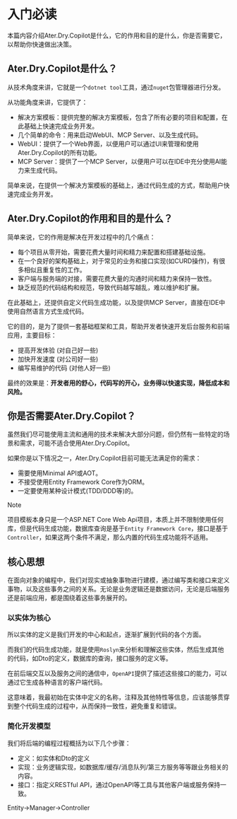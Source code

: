 # 入门必读

本篇内容介绍Ater.Dry.Copilot是什么，它的作用和目的是什么，你是否需要它，以帮助你快速做出决策。

## Ater.Dry.Copilot是什么？

从技术角度来讲，它就是一个`dotnet tool`工具，通过`nuget`包管理器进行分发。

从功能角度来讲，它提供了：

- 解决方案模板：提供完整的解决方案模板，包含了所有必要的项目和配置，在此基础上快速完成业务开发。
- 几个简单的命令：用来启动WebUI、MCP Server、以及生成代码。
- WebUI：提供了一个Web界面，以便用户可以通过UI来管理和使用Ater.Dry.Copilot的所有功能。
- MCP Server：提供了一个MCP Server，以便用户可以在IDE中充分使用AI能力来生成代码。

简单来说，在提供一个解决方案模板的基础上，通过代码生成的方式，帮助用户快速完成业务开发。

## Ater.Dry.Copilot的作用和目的是什么？

简单来说，它的作用是解决在开发过程中的几个痛点：

- 每个项目从零开始，需要花费大量时间和精力来配置和搭建基础设施。
- 在一个良好的架构基础上，对于常见的业务和接口实现(如CURD操作)，有很多相似且重复性的工作。
- 客户端与服务端的对接，需要花费大量的沟通时间和精力来保持一致性。
- 缺乏规范的代码结构和规范，导致代码越写越乱，难以维护和扩展。

在此基础上，还提供自定义代码生成功能，以及提供MCP Server，直接在IDE中使用自然语言方式生成代码。

它的目的，是为了提供一套基础框架和工具，帮助开发者快速开发后台服务和前端应用，主要目标：

- 提高开发体验 (对自己好一些)
- 加快开发速度 (对公司好一些)
- 编写易维护的代码 (对他人好一些)

最终的效果是：**开发者用的舒心，代码写的开心，业务得以快速实现，降低成本和风险。**

## 你是否需要Ater.Dry.Copilot？

虽然我们尽可能使用主流和通用的技术来解决大部分问题，但仍然有一些特定的场景和需求，可能不适合使用Ater.Dry.Copilot。

如果你是以下情况之一，Ater.Dry.Copilot目前可能无法满足你的需求：

- 需要使用Minimal API或AOT。
- 不接受使用Entity Framework Core作为ORM。
- 一定要使用某种设计模式(TDD/DDD等)的。

> [!NOTE]
> 项目模板本身只是一个ASP.NET Core Web Api项目，本质上并不限制使用任何库，但是代码生成功能，数据库查询是基于`Entity Framework Core`，接口是基于`Controller`，如果这两个条件不满足，那么内置的代码生成功能将不适用。

## 核心思想

在面向对象的编程中，我们对现实或抽象事物进行建模，通过编写类和接口来定义事物，以及这些事务之间的关系。无论是业务逻辑还是数据访问，无论是后端服务还是前端应用，都是围绕着这些事务展开的。

### 以实体为核心

所以实体的定义是我们开发的中心和起点，逐渐扩展到代码的各个方面。

而我们的代码生成功能，就是使用`Roslyn`来分析和理解这些实体，然后生成其他的代码，如Dto的定义，数据库的查询，接口服务的定义等。

在前后端交互以及服务之间的通信中，`OpenAPI`提供了描述这些接口的能力，可以通过它生成各种语言的客户端代码。

这意味着，我最初始在实体中定义的名称，注释及其他特性等信息，应该能够贯穿到整个代码生成的过程中，从而保持一致性，避免重复和错误。

### 简化开发模型

我们将后端的编程过程概括为以下几个步骤：

- 定义：如实体和Dto的定义
- 实现：业务逻辑实现，如数据库/缓存/消息队列/第三方服务等等跟业务相关的内容。
- 接口：指定义RESTful API，通过OpenAPI等工具与其他客户端或服务保持一致。

Entity->Manager->Controller